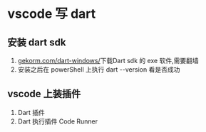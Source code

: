 
# vscode 写 dart
## 安装 dart sdk
1. [gekorm.com/dart-windows/](https://gekorm.com/dart-windows/)下载Dart sdk 的 exe 软件,需要翻墙
2. 安装之后在 powerShell 上执行 dart --version 看是否成功

##  vscode 上装插件
1. Dart 插件
2. Dart 执行插件 Code Runner